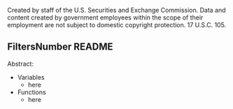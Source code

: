 ﻿Created by staff of the U.S. Securities and Exchange Commission.
Data and content created by government employees within the scope of their employment are not subject to domestic copyright protection. 17 U.S.C. 105.

## FiltersNumber README
Abstract:

 - Variables
	 - here
 - Functions
	 - here
